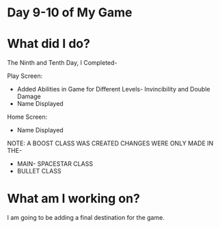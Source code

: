# Day 9-10 of My Game

# What did I do?

The Ninth and Tenth Day, I Completed-

Play Screen:

* Added Abilities in Game for Different Levels- Invincibility and Double Damage
* Name Displayed

Home Screen:

* Name Displayed

NOTE: A BOOST CLASS WAS CREATED
CHANGES WERE ONLY MADE IN THE-
* MAIN- SPACESTAR CLASS
* BULLET CLASS

# What am I working on? 

I am going to be adding a final destination for the game.
